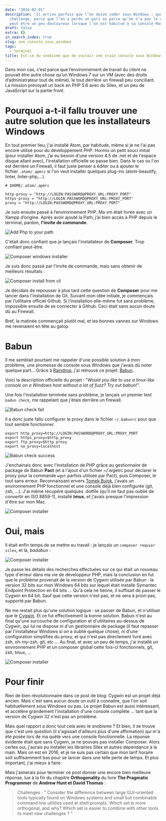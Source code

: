```yaml
---
date: "2016-02-01"
description: 'Il arrive parfois que l’on doive coder sous Windows : que ce soit par
  challenge, parce que l’on a perdu un pari ou parce qu’on n’a pas le choix. Et cela
  peut être un peu douloureux lorsque l’on est habitué à sa console Mac ou Linux.'
draft: false
extra: {}
in_search_index: true
slug: une_console_sous_windows
tags:
  - terminal
title: Est-ce du snobisme que de vouloir une vraie console sous Windows ?
---
```


Dans mon cas, c’est parce que l’environnement de travail du client ne pouvait être autre chose qu’un Windows 7 sur un VM (avec des droits d’administrateur tout de même), le tout derrière un firewall peu conciliant. La mission prévoyait un back en PHP 5.6 avec du Silex, et un peu de JavaScript sur la partie front.

# Pourquoi a-t-il fallu trouver une autre solution que les installateurs Windows

En tout premier lieu, j'ai installé Atom, par habitude, même si je ne l'ai pas encore utilisé pour du développement PHP.
Hormis un petit souci initial (pour installer Atom, j’ai eu besoin d'une version 4.5 de .net et de l'espace disque allant avec), l’installation officielle se passe bien.
Dans le cas ou l'on est derrière un Firewall, il faut juste penser à éditer ou à ajouter le fichier `.atom/.apmrc` si l'on veut installer quelques plug-ins (atom-beautify, linter, linter-php,…).

```
# $HOME/.atom/.apmrc

http-proxy = "http://LOGIN:PASSWORD@PROXY_URL:PROXY_PORT"
https-proxy = "http://LOGIN:PASSWORD@PROXY_URL:PROXY_PORT"
proxy = "http://LOGIN:PASSWORD@PROXY_URL:PROXY_PORT"
```

Je suis ensuite passé à l’environnement PHP. Ma vm était livrée avec un Xampp d’origine. Après avoir ajouté la Path, j’ai bien accès à PHP depuis le terminal, pardon, **l'invite de commande**.

![Add Php to your path](/images/windevPhpPath.png)

C'était donc confiant que je lançais l'installateur de **Composer**. Trop confiant peut-être.

![Composer windows installer](/images/erroComposerInstallExe_1.PNG)

Je suis donc passé par l'invite de commande, mais sans obtenir de meilleurs résultats :

![Composer install from cli](/images/composeurInvitCommande.PNG)

Je décidais de repousser à plus tard cette question de **Composer** pour me lancer dans l'installation de Git. Suivant mon idée initiale, je commençais par l’utilitaire officiel Github. Si l’installation elle-même fut sans problème, impossible ensuite de se connecter à Github. Ceci était sans aucun doute dû au Firewall.

Bref, la matinée commençait plutôt mal, et les bonnes vannes sur Windows me revenaient en tête au galop.

# Babun

Il me semblait pourtant me rappeler d'une possible solution à mon problème, une promesse de console sous Windows que j'avais dû noter quelque part... Grâce à [Raindrop](https://raindrop.io), j'ai retrouvé ce projet: [Babun](http://babun.github.io/).

Voici la description officielle du projet : "*Would you like to use a linux-like console on a Windows host without a lot of fuzz? Try out babun!*".

Une fois l'installation terminée sans problème, je lançais un premier test `badun check`, me rappelant que j'étais derrière un firewall.

![Babun check fail](/images/babunCheckFirewall.PNG)

Il a donc juste fallu configurer le proxy dans le fichier `~/.babunrc` pour que tout semble fonctionner.

```
export http_proxy=http://LOGIN:PASSWORD@PROXY_URL:PROXY_PORT
export https_proxy=$http_proxy
export ftp_proxy=$http_proxy
export no_proxy=localhost
```

![Babun check success](/images/babunCheckFirewallPROXY.PNG)

J'enchainais donc avec l'installation de PHP grâce au gestionnaire de package de Babun **Pact** (et à l'ajout d'un fichier ~/.wgetrc pour déclarer le proxy pour la commande `wget` parfois utilisée par Pact), puis Composer, le tout sans erreur. Reconnaissant envers [Tomek Bujok](https://twitter.com/tombujok), j'avais un environnement PHP fonctionnel et une console déjà bien configurée (git, zsh, ...). J'ai même récupéré quelques .dotfile (qu'il ne faut pas oublié de convertir en ISO 8859-1), installé **tmux**, et j'avais presque l'impression d'être sur mon Mac.

 ![Composer installer](/images/tmuxMakeServer.PNG)

# Oui, mais

Il était enfin temps de se mettre eu travail : je lançais un `composer requier silex`, et là, *badabun* :

 ![Composer installer](/images/fuckedBabun.PNG)

Je passe les détails des recherches effectuées sur ce qui était un nouveau type d'erreur dans ma vie de développeur PHP, mais la conclusion en fut que le problème provenait de la version de Cygwin utilisée par Babun : la version 32 bits sur mon Windows 64 bits sur lequel était installé Symantec Endpoint Protection en 64 bits ... Qu'à cela ne tienne, il suffisait de passer le Cygwin en 64 bit. Sauf que cette version n'est pas, et ne sera à priori pas, supporté par Babun.

Ne me restait plus qu'une solution logique : se passer de Babun, et n'utiliser que le [Cygwin](https://www.cygwin.com/). Et ce fut effectivement la bonne solution. Babun n'est au final qu'une surcouche de configuration et d'utilitaires au-dessus de Cygwin, qui lui ne dispose ni d'un gestionnaire de package (il faut repasser par l'installateur Windows si on a oublié quelque chose), ni d'une configuration simplifiée du proxy, et qui n'est pas directement livré avec zsh, oh-my-zsh, git, etc ...
Au final, et avec un peu de temps, j'ai installé un environnement PHP et un composer global cette fois-ci fonctionnels, git, zsh, tmux, ...

 ![Composer installer](/images/finalCygwin.PNG)

# Pour finir

Rien de bien révolutionnaire dans ce post de blog: Cygwin est un projet déjà ancien. Mais c'est sans aucun doute un outil à connaitre, que l'on soit habituellement sous Windows ou pas. Le projet Babun est aussi intéressant, et accélère grandement l'installation d'une console compléte ... tant que la version de Cygwin 32 n'est pas un problème.

Mais quel rapport a donc tout cela avec le snobisme ? Et bien, il se trouve que c'est une question (il s'agissait d'ailleurs plus d'une affirmation) qui m'a été posée lors de ma quête vers une console fonctionnelle. La réponse évidente était que sans Cygwin, je ne pouvais pas installer Composer. Alors certes oui, j'aurais pu installer les librairies Silex et autres dépendance à la main. Mais on est en 2016, et je ne suis pas certain que mon tarif horaire soit suffisamment bas pour se lancer dans une telle perte de temps. Et plus important, j'ai mieux à faire.

Mais j'aimerais pour terminer ce post donner une encore bien meilleure réponse, lue à la fin du chapitre **Orthogonality** du livre **The Pragmatic Programmer** de **Andrew Hunt et David Thomas** :

   > Challenges : " Consider the difference between large GUI-oriented tools typically found on Windows systems and small but combinable command line utilities used at shell prompts. Which set is more orthogonal, and why? Which set is easier to combine with other tools to meet new challenges ? "
